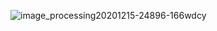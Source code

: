 ![image_processing20201215-24896-166wdcy](https://github.com/user-attachments/assets/6248e503-6936-4ddf-8ec3-b2b82033d55f)
